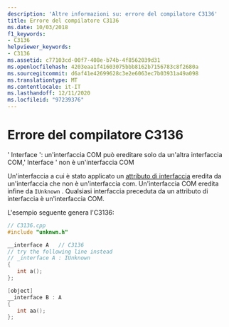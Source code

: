```yaml
---
description: 'Altre informazioni su: errore del compilatore C3136'
title: Errore del compilatore C3136
ms.date: 10/03/2018
f1_keywords:
- C3136
helpviewer_keywords:
- C3136
ms.assetid: c77103cd-00f7-408e-b74b-4f8562039d31
ms.openlocfilehash: 4203eaa1f41603075bbb8162b7156783c8f2680a
ms.sourcegitcommit: d6af41e42699628c3e2e6063ec7b03931a49a098
ms.translationtype: MT
ms.contentlocale: it-IT
ms.lasthandoff: 12/11/2020
ms.locfileid: "97239376"
---
```

# <a name="compiler-error-c3136"></a>Errore del compilatore C3136

' Interface ': un'interfaccia COM può ereditare solo da un'altra interfaccia COM,' Interface ' non è un'interfaccia COM

Un'interfaccia a cui è stato applicato un [attributo di interfaccia](../../windows/attributes/interface-attributes.md) eredita da un'interfaccia che non è un'interfaccia com. Un'interfaccia COM eredita infine da `IUnknown` . Qualsiasi interfaccia preceduta da un attributo di interfaccia è un'interfaccia COM.

L'esempio seguente genera l'C3136:

```cpp
// C3136.cpp
#include "unknwn.h"

__interface A   // C3136
// try the following line instead
// _interface A : IUnknown
{
   int a();
};

[object]
__interface B : A
{
   int aa();
};
```
